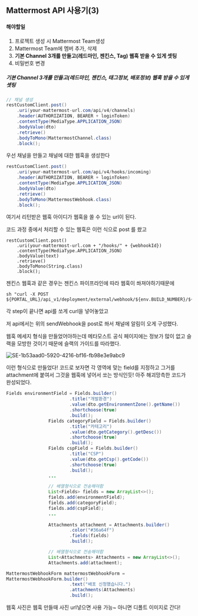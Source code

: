 ## Mattermost API 사용기(3)

#### 해야할일

1. 프로젝트 생성 시 Mattermost Team생성
2. Mattermost Team에 멤버 추가, 삭제
3. **기본 Channel 3개를 만들고(레드마인, 젠킨스, Tag) 웹훅 받을 수 있게 셋팅**
4. 비밀번호 변경



##### 기본 Channel 3개를 만들고(레드마인, 젠킨스, 태그정보, 배포정보) 웹훅 받을 수 있게 셋팅

```java
// 채널 생성
restCustomClient.post()
    .uri(your-mattermost-url.com/api/v4/channels)
    .header(AUTHORIZATION, BEARER + loginToken)
    .contentType(MediaType.APPLICATION_JSON)
    .bodyValue(dto)
    .retrieve()
    .bodyToMono(MattermostChannel.class)
    .block();
```

우선 채널을 만들고 채널에 대한 웹훅을 생성한다

```java
restCustomClient.post()
    .uri(your-mattermost-url.com/api/v4/hooks/incoming)
    .header(AUTHORIZATION, BEARER + loginToken)
    .contentType(MediaType.APPLICATION_JSON)
    .bodyValue(dto)
    .retrieve()
    .bodyToMono(MattermostWebhook.class)
    .block();
```

여기서 리턴받은 웹훅 아이디가 웹훅을 쏠 수 있는 url이 된다.



코드 과정 중에서 처리할 수 있는 웹훅은 이런 식으로 post 를 쐈고

```
restCustomClient.post()
    .uri(your-mattermost-url.com + "/hooks/" + {webhookId})
    .contentType(MediaType.APPLICATION_JSON)
    .bodyValue(text)
    .retrieve()
    .bodyToMono(String.class)
    .block();
```



젠킨스 웹훅과 같은 경우는 젠킨스 파이프라인에 따라 웹훅이 쏴져야하기때문에

```shell
sh "curl -X POST ${PORTAL_URL}/api_v1/deployment/external/webhook/${env.BUILD_NUMBER}/${DEPLOYMENT_ID}/2/6/${APPLICATION_NAME}/SOURCE_BUILD"
```

각 step이 끝나면 api를 쏘게 curl을 넣어놓았고

저 api에서는 위의 sendWebhook을 post로 쏴서 채널에 알림이 오게 구성했다.



웹훅 메세지 형식을 만들었어야하는데 메타모스트 공식 페이지에는 정보가 많이 없고 슬랙을 모방한 것이기 때문에 슬랙의 가이드를 따라했다.

[slack webhook text]: https://api.slack.com/messaging/webhooks#advanced_message_formattin

![SE-1b53aad0-5920-4216-bf16-fb98e3e9abc9](/Users/gillhaeyoung/Projects/블로그/SE-1b53aad0-5920-4216-bf16-fb98e3e9abc9.png)

이런 형식으로 만들었다! 코드로 보자면 각 영역에 맞는 field를 지정하고 그거를 attachment에 붙여서 그것을 웹훅에 넣어서 쏘는 방식인듯! 아주 해괴망측한 코드가 완성되었다.

```java
Fields environmentField = Fields.builder()
                        .title("개발환경")
                        .value(dto.getEnvironmentZone().getName())
                        .shortchoose(true)
                        .build();
                Fields categoryField = Fields.builder()
                        .title("카테고리")
                        .value(dto.getCategory().getDesc())
                        .shortchoose(true)
                        .build();
                Fields cspField = Fields.builder()
                        .title("CSP")
                        .value(dto.getCsp().getCode())
                        .shortchoose(true)
                        .build();
                ...

                // 배열형식으로 전송해야함
                List<Fields> fields = new ArrayList<>();
                fields.add(environmentField);
                fields.add(categoryField);
                fields.add(cspField);
                ...
                    
                Attachments attachment = Attachments.builder()
                        .color("#36a64f")
                        .fields(fields)
                        .build();

                // 배열형식으로 전송해야함
                List<Attachments> Attachments = new ArrayList<>();
                Attachments.add(attachment);

MattermostWebhookForm mattermostWebhookForm = 
MattermostWebhookForm.builder()
                        .text("배포 신청했습니다.")
                        .attachments(Attachments)
                        .build();
```

웹훅 사진은 웹훅 만들때 사진 url넣으면 사용 가능~ 아니면 디폴트 이미지로 간다!

